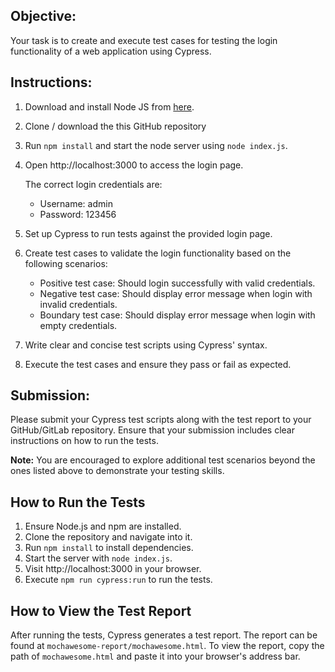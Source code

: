 ## Objective:
Your task is to create and execute test cases for testing the login functionality of a web application using Cypress.

## Instructions:
1. Download and install Node JS from [here](https://nodejs.org).
2. Clone / download the this GitHub repository
3. Run `npm install` and start the node server using `node index.js`.
4. Open http://localhost:3000 to access the login page.

   The correct login credentials are:
   - Username: admin
   - Password: 123456

5. Set up Cypress to run tests against the provided login page.
6. Create test cases to validate the login functionality based on the following scenarios:
   - Positive test case: Should login successfully with valid credentials.
   - Negative test case: Should display error message when login with invalid credentials.
   - Boundary test case: Should display error message when login with empty credentials.
7. Write clear and concise test scripts using Cypress' syntax.
8. Execute the test cases and ensure they pass or fail as expected.

## Submission:
Please submit your Cypress test scripts along with the test report to your GitHub/GitLab repository. Ensure that your submission includes clear instructions on how to run the tests.

**Note:** You are encouraged to explore additional test scenarios beyond the ones listed above to demonstrate your testing skills.

## How to Run the Tests
1. Ensure Node.js and npm are installed.
2. Clone the repository and navigate into it.
3. Run `npm install` to install dependencies.
4. Start the server with `node index.js`.
5. Visit http://localhost:3000 in your browser.
6. Execute `npm run cypress:run` to run the tests.

## How to View the Test Report
After running the tests, Cypress generates a test report. The report can be found at `mochawesome-report/mochawesome.html`. To view the report, copy the path of `mochawesome.html` and paste it into your browser's address bar.